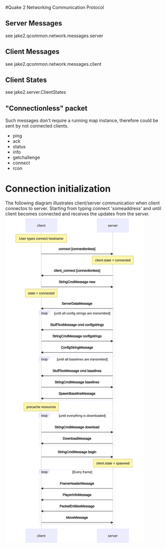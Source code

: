 #Quake 2 Networking Communication Protocol

## Server Messages
see jake2.qcommon.network.messages.server

## Client Messages
see jake2.qcommon.network.messages.client

## Client States
see jake2.server.ClientStates

## "Connectionless" packet
Such messages don't require a running map instance, therefore could be sent by not connected clients.

  * ping
  * ack
  * status
  * info
  * getchallenge
  * connect
  * rcon

# Connection initialization
The following diagram illustrates client/server communication when client connectos to server.
Starting from typing connect 'someaddress' and until client becomes connected and receives the updates from the server. 
![Connection initialization](./connection.svg)